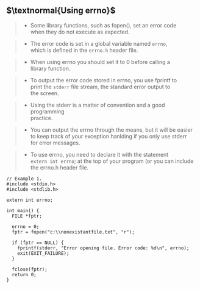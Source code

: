 ## $\textnormal{Using errno}$

> - Some library functions, such as fopen(), set an error code <br />
    when they do not execute as expected.

> - The error code is set in a global variable named `errno`, <br />
    which is defined in the `errno.h` header file.

> - When using errno you should set it to 0 before calling a <br />
    library function.

> - To output the error code stored in errno, you use fprintf to <br />
    print the `stderr` file stream, the standard error output to <br />
    the screen.

> - Using the stderr is a matter of convention and a good programming <br />
    practice.

> - You can output the errno through the means, but it will be easier <br />
    to keep track of your exception hanlding if you only use stderr <br />
    for error messages.

> - To use errno, you need to declare it with the statement <br />
    `extern int errno`; at the top of your program (or you can include <br />
    the errno.h header file.

```plaintext
// Example 1.
#include <stdio.h>
#include <stdlib.h>

extern int errno;

int main() {
  FILE *fptr;

  errno = 0;
  fptr = fopen("c:\\nonexistantfile.txt", "r");

  if (fptr == NULL) {
    fprintf(stderr, "Error opening file. Error code: %d\n", errno);
    exit(EXIT_FAILURE);
  }

  fclose(fptr);
  return 0;
}
```
